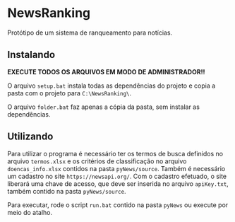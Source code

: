 # NewsRanking

Protótipo de um sistema de ranqueamento para notícias.

## Instalando

<b> EXECUTE TODOS OS ARQUIVOS EM MODO DE ADMINISTRADOR!! </b>

O arquivo `setup.bat` instala todas as dependências do projeto e copia a pasta com o projeto para `C:\NewsRanking\`.

O arquivo `folder.bat` faz apenas a cópia da pasta, sem instalar as dependências.

## Utilizando

Para utilizar o programa é necessário ter os termos de busca definidos no arquivo `termos.xlsx` e os critérios de classificação no arquivo `doencas_info.xlsx` contidos na pasta `pyNews/source`.
Também é necessário um cadastro no site `https://newsapi.org/`. Com o cadastro efetuado, o site liberará uma chave de acesso, que deve ser inserida no arquivo `apiKey.txt`, também contido na pasta `pyNews/source`.

Para executar, rode o script `run.bat` contido na pasta `pyNews` ou execute por meio do atalho.   

